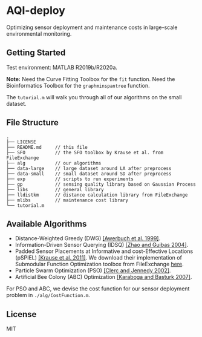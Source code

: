 # AQI-deploy
Optimizing sensor deployment and maintenance costs in large-scale environmental monitoring.

## Getting Started

Test environment: MATLAB R2019b/R2020a.

**Note:** Need the Curve Fitting Toolbox for the `fit` function.  Need the Bioinformatics Toolbox for the `graphminspantree` function.

The `tutorial.m` will walk you through all of our algorithms on the small dataset.

## File Structure

```
.
├── LICENSE
├── README.md     // this file
├── SFO           // the SFO toolbox by Krause et al. from FileExchange
├── alg           // our algorithms
├── data-large    // large dataset around LA after preprocess
├── data-small    // small dataset around SD after preprocess
├── exp           // scripts to run experiments
├── gp            // sensing quality library based on Gaussian Process
├── libs          // general library
├── lldistkm      // distance calculation library from FileExchange
├── mlibs         // maintenance cost library
└── tutorial.m
```

## Available Algorithms

* Distance-Weighted Greedy (DWG) [[Awerbuch et al. 1999]](https://www.cs.tau.ac.il/~azar/kmst.pdf).
* Information-Driven Sensor Querying (IDSQ) [[Zhao and Guibas 2004]](https://books.google.com/books?hl=en&lr=&id=BkaQkhkWGfoC&oi=fnd&pg=PP2&dq=wireless+sensor+networks:+an+information+processing+approach&ots=HVaEhKt6Q9&sig=Cst8PgUBGemOE0nt4yd6ujTyTro#v=onepage&q=wireless%20sensor%20networks%3A%20an%20information%20processing%20approach&f=false).
* Padded Sensor Placements at Informative and cost-Effective Locations (pSPIEL) [[Krause et al. 2011]](https://dl.acm.org/doi/10.1145/1921621.1921625). We download their implementation of Submodular Function Optimization toolbox from FileExchange [here](https://www.mathworks.com/matlabcentral/fileexchange/20504-submodular-function-optimization).
* Particle Swarm Optimization (PSO) [[Clerc and Jennedy 2002]](https://ieeexplore.ieee.org/abstract/document/985692).
* Artificial Bee Colony (ABC) Optimization [[Karaboga and Basturk 2007]](https://link.springer.com/article/10.1007/s10898-007-9149-x).

For PSO and ABC, we devise the cost function for our sensor deployment problem in `./alg/CostFunction.m`.

## License

MIT


